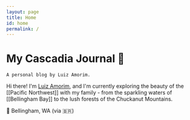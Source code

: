 ```yaml
---
layout: page
title: Home
id: home
permalink: /
---
```


# My Cascadia Journal 🌲
`A personal blog by Luiz Amorim.` 

Hi there! I'm [Luiz Amorim](https://www.linkedin.com/in/luizamorim/), and I'm currently exploring the beauty of the [[Pacific Northwest]] with my family - from the sparkling waters of [[Bellingham Bay]] to the lush forests of the Chuckanut Mountains.

📍 Bellingham, WA (via 🇧🇷)

<style>
  .wrapper {
    max-width: 46em;
  }
</style>
